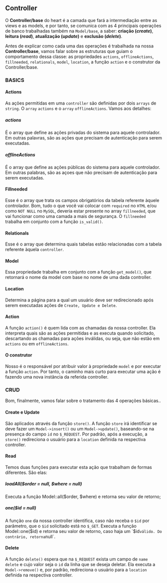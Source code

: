 ## Controller


O **Controller/base** do heart é a camada que fará a intermediação entre as views e as models, e por tanto, se comunica com as 4 principais operações de banco trabalhadas também na `Model/base`, a saber: **criação (*create*)**, **leitura (*read*)**, **atualização (*update*)** e **exclusão (*delete*)**.


Antes de explicar como cada uma das operações é trabalhada na nossa **Controller/base**, vamos falar sobre as estruturas que guiam o comportamento dessa classe: as propriedades `actions`, `offlineActions`, `fillneeded`, `relationals`, `model`, `location`, a função `action` e o construtor da Controller/base.


### BASICS
#### Actions
As ações permitidas em uma `controller` são definidas por dois `arrays` de `string`. O `array` `actions` e o `array` `offlineActions`. Vamos aos detalhes:

##### actions
É o array que define as ações privadas do sistema para aquele controlador. Em outras palavras, são as ações que precisam de autenticação para serem executadas.

##### offlineActions
É o array que define as ações públicas do sistema para aquele controlador. Em outras palabras, são as açoes que não precisam de autenticação para serem executadas.

#### Fillneeded
Esse é o array que trata os campos obrigatórios da tabela referente àquele controlador. Bom, tudo o que você vai colocar com `required` no `HTML` e/ou como `NOT NULL` no `MySQL`, deveria estar presente no array `fillneeded`, que vai funcionar como uma camada a mais de segurança.
O `fillneeded` trabalha em conjunto com a função `is_valid()`.

#### Relationals
Esse é o array que determina quais tabelas estão relacionadas com a tabela referente àquela  `controller`.

#### Model
Essa propriedade trabalha em conjunto com a função `get_model()`, que retornará o nome da model com base no nome de uma dada controller.

#### Location
Determina a página para a qual um usuário deve ser redirecionado após serem executadas ações de `Create, Update e Delete`.

#### Action
A função `action()` é quem lida com as chamadas da nossa controller. Ela interpreta quais são as ações permitidas e as executa quando solicitado, descartando as chamadas para ações inválidas, ou seja, que não estão em `actions` ou em `offlineActions`.

#### O construtor
Nosso é o responsável por atribuir valor à propriedade `model` e por executar a função `action`. Por tanto, o caminho mais curto para executar uma ação é fazendo uma nova instância da referida controller.

### CRUD
Bom, finalmente, vamos falar sobre o tratamento das 4 operações básicas..

#### Create e Update
São aplicados através da função `store()`. A função `store` irá identificar se deve fazer um `Model->insert()` ou um `Model->update()`, baseando-se na presença do campo `id` no `$_REQUEST`.
Por padrão, após a execução, a `store()` redireciona o usuário para a `location` definida na respectiva controller.

#### Read
Temos duas funções para executar esta ação que trabalham de formas diferentes. São elas:

##### loadAll($order = null, $where = null)
Executa a função Model::all($order, $where) e retorna seu valor de retorno;

##### one($id = null)
A função `one` da nossa controller identifica, caso não receba o `$id` por parâmetro, que o `$id` solicitado está no `$_GET`.
Executa a função Model::one($id) e retorna seu valor de retorno, caso haja um `$id` válido. Do contrário, retorna `null`.

#### Delete
A função `delete()` espera que na `$_REQUEST` exista um campo de `name` `delete` e cujo valor seja o `id` da linha que se deseja deletar.
Ela executa a `Model->remove()` e, por padrão, redireciona o usuário para a `location` definida na respectiva controller.
